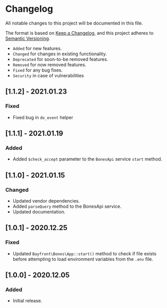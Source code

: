 # Changelog

All notable changes to this project will be documented in this file.

The format is based on [Keep a Changelog](https://keepachangelog.com/en/1.0.0/),
and this project adheres to [Semantic Versioning](https://semver.org/spec/v2.0.0.html).

- `Added` for new features.
- `Changed` for changes in existing functionality.
- `Deprecated` for soon-to-be removed features.
- `Removed` for now removed features.
- `Fixed` for any bug fixes.
- `Security` in case of vulnerabilities

## [1.1.2] - 2021.01.23

### Fixed

- Fixed bug in `do_event` helper

## [1.1.1] - 2021.01.19

### Added

- Added `$check_accept` parameter to the `BonesApi` service `start` method.

## [1.1.0] - 2021.01.15

### Changed

- Updated vendor dependencies.
- Added `parseQuery` method to the BonesApi service.
- Updated documentation.

## [1.0.1] - 2020.12.25

### Fixed

- Updated `Bayfront\Bones\App::start()` method to check if file exists before attempting to load environment variables from the `.env` file.

## [1.0.0] - 2020.12.05

### Added

- Initial release.